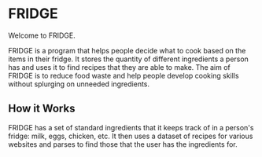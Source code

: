 # **FRIDGE**
Welcome to FRIDGE.

FRIDGE is a program that helps people decide what to cook based on the items in their fridge. It stores the quantity of different ingredients a person has and uses it to find recipes that they are able to make. The aim of FRIDGE is to reduce food waste and help people develop cooking skills without splurging on unneeded ingredients.

## **How it Works**
FRIDGE has a set of standard ingredients that it keeps track of in a person's fridge: milk, eggs, chicken, etc. It then uses a dataset of recipes for various websites and parses to find those that the user has the ingredients for.

